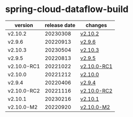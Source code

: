 # spring-cloud-dataflow-build

|   version   | release date |                 changes                  |
|-------------|--------------|------------------------------------------|
| v2.10.2     | 20230308     | [v2.10.2](./v2.10.2-20230308.md)         |
| v2.9.6      | 20220913     | [v2.9.6](./v2.9.6-20220913.md)           |
| v2.10.3     | 20230504     | [v2.10.3](./v2.10.3-20230504.md)         |
| v2.9.5      | 20220813     | [v2.9.5](./v2.9.5-20220813.md)           |
| v2.10.0-RC1 | 20221022     | [v2.10.0-RC1](./v2.10.0-RC1-20221022.md) |
| v2.10.0     | 20221212     | [v2.10.0](./v2.10.0-20221212.md)         |
| v2.9.4      | 20220406     | [v2.9.4](./v2.9.4-20220406.md)           |
| v2.10.0-RC2 | 20221116     | [v2.10.0-RC2](./v2.10.0-RC2-20221116.md) |
| v2.10.1     | 20230216     | [v2.10.1](./v2.10.1-20230216.md)         |
| v2.10.0-M2  | 20220920     | [v2.10.0-M2](./v2.10.0-M2-20220920.md)   |

